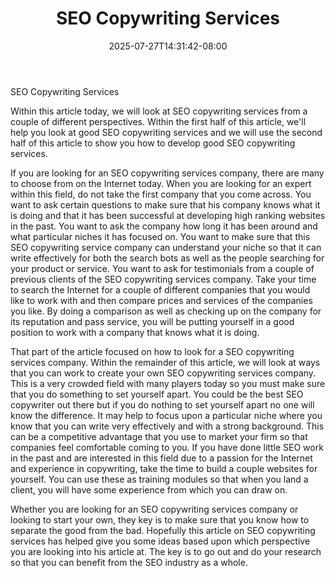 ﻿---
title: "SEO Copywriting Services"
date: 2025-07-27T14:31:42-08:00
description: "copywriting Tips for Web Success"
featured_image: "/images/copywriting.jpg"
tags: ["copywriting"]
---

SEO Copywriting Services

Within this article today, we will look at SEO copywriting services from a couple of different perspectives.  Within the first half of this article, we'll help you look at good SEO copywriting services and we will use the second half of this article to show you how to develop good SEO copywriting services.

If you are looking for an SEO copywriting services company, there are many to choose from on the Internet today.  When you are looking for an expert within this field, do not take the first company that you come across.  You want to ask certain questions to make sure that his company knows what it is doing and that it has been successful at developing high ranking websites in the past. You want to ask the company how long it has been around and what particular niches it has focused on.  You want to make sure that this SEO copywriting service company can understand your niche so that it can write effectively for both the search bots as well as the people searching for your product or service.  You want to ask for testimonials from a couple of previous clients of the SEO copywriting services company.  Take your time to search the Internet for a couple of different companies that you would like to work with and then compare prices and services of the companies you like.  By doing a comparison as well as checking up on the company for its reputation and pass service, you will be putting yourself in a good position to work with a company that knows what it is doing.

That part of the article focused on how to look for a SEO copywriting services company.  Within the remainder of this article, we will look at ways that you can work to create your own SEO copywriting services company.  This is a very crowded field with many players today so you must make sure that you do something to set yourself apart.  You could be the best SEO copywriter out there but if you do nothing to set yourself apart no one will know the difference.  It may help to focus upon a particular niche where you know that you can write very effectively and with a strong background.  This can be a competitive advantage that you use to market your firm so that companies feel comfortable coming to you.  If you have done little SEO work in the past and are interested in this field due to a passion for the Internet and experience in copywriting, take the time to build a couple websites for yourself.  You can use these as training modules so that when you land a client, you will have some experience from which you can draw on.

Whether you are looking for an SEO copywriting services company or looking to start your own, they key is to make sure that you know how to separate the good from the bad.  Hopefully this article on SEO copywriting services has helped give you some ideas based upon which perspective you are looking into his article at.  The key is to go out and do your research so that you can benefit from the SEO industry as a whole. 

